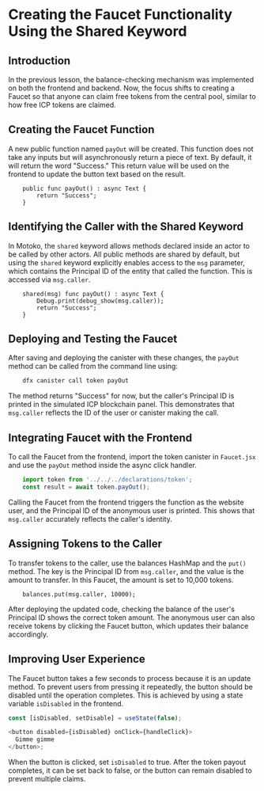 # Creating the Faucet Functionality Using the Shared Keyword

## Introduction

In the previous lesson, the balance-checking mechanism was implemented on both the frontend and backend. Now, the focus shifts to creating a Faucet so that anyone can claim free tokens from the central pool, similar to how free ICP tokens are claimed.

## Creating the Faucet Function

A new public function named `payOut` will be created. This function does not take any inputs but will asynchronously return a piece of text. By default, it will return the word "Success." This return value will be used on the frontend to update the button text based on the result.

```mo
    public func payOut() : async Text {
        return "Success";
    }
```

## Identifying the Caller with the Shared Keyword

In Motoko, the `shared` keyword allows methods declared inside an actor to be called by other actors. All public methods are shared by default, but using the `shared` keyword explicitly enables access to the `msg` parameter, which contains the Principal ID of the entity that called the function. This is accessed via `msg.caller`.

```mo
    shared(msg) func payOut() : async Text {
        Debug.print(debug_show(msg.caller));
        return "Success";
    }
```

## Deploying and Testing the Faucet

After saving and deploying the canister with these changes, the `payOut` method can be called from the command line using:

```bash
    dfx canister call token payOut
```

The method returns "Success" for now, but the caller's Principal ID is printed in the simulated ICP blockchain panel. This demonstrates that `msg.caller` reflects the ID of the user or canister making the call.

## Integrating Faucet with the Frontend

To call the Faucet from the frontend, import the token canister in `Faucet.jsx` and use the `payOut` method inside the async click handler.

```js
    import token from '../../../declarations/token';
    const result = await token.payOut();
```

Calling the Faucet from the frontend triggers the function as the website user, and the Principal ID of the anonymous user is printed. This shows that `msg.caller` accurately reflects the caller's identity.

## Assigning Tokens to the Caller

To transfer tokens to the caller, use the balances HashMap and the `put()` method. The key is the Principal ID from `msg.caller`, and the value is the amount to transfer. In this Faucet, the amount is set to 10,000 tokens.

```mo
    balances.put(msg.caller, 10000);
```

After deploying the updated code, checking the balance of the user's Principal ID shows the correct token amount. The anonymous user can also receive tokens by clicking the Faucet button, which updates their balance accordingly.

## Improving User Experience

The Faucet button takes a few seconds to process because it is an update method. To prevent users from pressing it repeatedly, the button should be disabled until the operation completes. This is achieved by using a state variable `isDisabled` in the frontend.

```js
const [isDisabled, setDisable] = useState(false);

<button disabled={isDisabled} onClick={handleClick}>
  Gimme gimme
</button>;
```

When the button is clicked, set `isDisabled` to true. After the token payout completes, it can be set back to false, or the button can remain disabled to prevent multiple claims.
